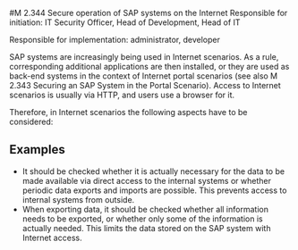 #M 2.344 Secure operation of SAP systems on the Internet
Responsible for initiation: IT Security Officer, Head of Development, Head of IT

Responsible for implementation: administrator, developer

SAP systems are increasingly being used in Internet scenarios. As a rule, corresponding additional applications are then installed, or they are used as back-end systems in the context of Internet portal scenarios (see also M 2.343 Securing an SAP System in the Portal Scenario). Access to Internet scenarios is usually via HTTP, and users use a browser for it.

Therefore, in Internet scenarios the following aspects have to be considered:



## Examples 
* It should be checked whether it is actually necessary for the data to be made available via direct access to the internal systems or whether periodic data exports and imports are possible. This prevents access to internal systems from outside.
* When exporting data, it should be checked whether all information needs to be exported, or whether only some of the information is actually needed. This limits the data stored on the SAP system with Internet access.




